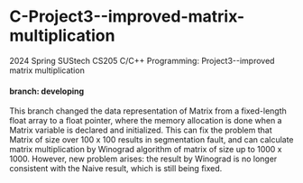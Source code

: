 # C-Project3--improved-matrix-multiplication
2024 Spring SUStech CS205 C/C++ Programming: Project3--improved matrix multiplication

#### branch: developing
This branch changed the data representation of Matrix from a fixed-length float array to a float pointer, where the memory allocation is done when a Matrix variable is declared and initialized. This can fix the problem that Matrix of size over 100 x 100 results in segmentation fault, and can calculate matrix multiplication by Winograd algorithm of matrix of size up to 1000 x 1000. However, new problem arises: the result by Winograd is no longer consistent with the Naive result, which is still being fixed.